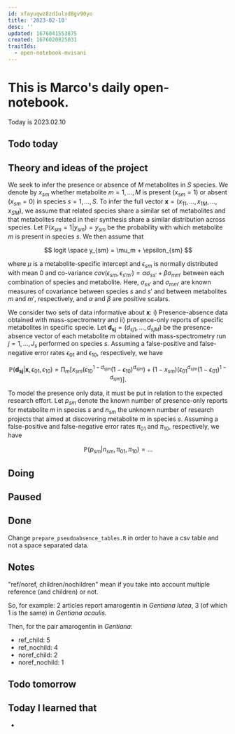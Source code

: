 ```yaml
---
id: xfayuqwz8zd1ulxd8gv90yo
title: '2023-02-10'
desc: ''
updated: 1676041553875
created: 1676020825031
traitIds:
  - open-notebook-mvisani
---
```

# This is Marco's daily open-notebook.

Today is 2023.02.10

## Todo today

## Theory and ideas of the project
We seek to infer the presence or absence of $M$ metabolites in $S$ species. We denote by $x_{sm}$ whether metabolite $m=1,\ldots,M$ is present ($x_{sm}=1$) or absent ($x_{sm}=0$) in species $s=1,\ldots,S$. To infer the full vector $\bm{x}=(x_{11}, \ldots, x_{1M},\ldots,x_{SM})$, we assume that related species share a similar set of metabolites and that metabolites related in their synthesis share a similar distribution across species. 
Let ${\mathbb P}(x_{sm}=1|y_{sm})=y_{sm}$ be the probability with which metabolite $m$ is present in species $s$. We then assume that

$$
logit \space y_{sm} = \mu_m + \epsilon_{sm}
$$

where $\mu$ is a metabolite-specific intercept and $\epsilon_{sm}$ is normally distributed with mean 0 and co-variance $cov(\epsilon_{sm},\epsilon_{s'm'})=\alpha \sigma_{ss'} + \beta \sigma_{mm'}$ between each combination of species and metabolite. Here, $\sigma_{ss'}$ and $\sigma_{mm'}$ are known measures of covariance between species $s$ and $s'$ and between metabolites $m$ and $m'$, respectively, and $\alpha$ and $\beta$ are positive scalars.

We consider two sets of data informative about $\bm{x}$: i) Presence-absence data obtained with mass-spectrometry and ii) presence-only reports of specific metabolites in specific specie. Let $\bm{d_{sj}}=(d_{sj1}, \ldots, d_{sjM})$ be the presence-absence vector of each metabolite $m$ obtained with mass-spectrometry run $j=1,\ldots,J_s$ performed on species $s$. Assuming a false-positive and false-negative error rates $\epsilon_{01}$ and $\epsilon_{10}$, respectively, we have

$$
{\mathbb P}(\bm{d_{sj}}|\bm{x}, \epsilon_{01}, \epsilon_{10}) = \prod_m \left[ x_{sm}\left(\epsilon_{10}^{1-d_{sjm}}(1-\epsilon_{10})^{d_{sjm}}\right) + (1-x_{sm})\left( \epsilon_{01}^{d_{sjm}}(1-\epsilon_{01})^{1-d_{sjm}}\right)\right].
$$

To model the presence only data, it must be put in relation to the expected research effort. Let $p_{sm}$ denote the known number of presence-only reports for metabolite $m$ in species $s$ and $n_{sm}$ the unknown number of research projects that aimed at discovering metabolite $m$ in species $s$. Assuming a false-positive and false-negative error rates $\pi_{01}$ and $\pi_{10}$, respectively, we have

$$
{\mathbb P}(p_{sm}|n_{sm}, \pi_{01}, \pi_{10}) = ...
$$

###
###

## Doing

## Paused

## Done
Change `prepare_pseudoabsence_tables.R` in order to have a csv table and not a space separated data. 

## Notes
"ref/noref, children/nochildren" mean if you take into account multiple reference (and children) or not.

So, for example: 2 articles report amarogentin in *Gentiana lutea*, 3 (of which 1 is the same) in *Gentiana acaulis*.

Then, for the pair amarogentin in *Gentiana*:
* ref_child: 5
* ref_nochild: 4
* noref_child: 2
* noref_nochild: 1

## Todo tomorrow

###
###
###


## Today I learned that

- 